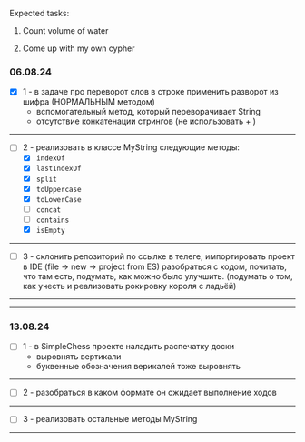 Expected tasks:

1. Count volume of water

2. Come up with my own cypher

### 06.08.24
- [x] 1 - в задаче про переворот слов в строке применить разворот из шифра (НОРМАЛЬНЫМ методом)
   - вспомогательный метод, который переворачивает String
   - отсутствие конкатенации стрингов (не использовать + )   
---

- [ ] 2 - реализовать в классе MyString следующие методы:
  - [x] `indexOf` 
  - [x] `lastIndexOf`
  - [x] `split`
  - [x] `toUppercase`
  - [x] `toLowerCase`
  - [ ] `concat`
  - [ ] `contains`
  - [x] `isEmpty`
---


- [ ] 3 - склонить репозиторий по ссылке в телеге, импортировать проект в IDE (file -> new -> project from ES)
разобраться с кодом, почитать, что там есть, подумать,
как можно было улучшить. (подумать о том, как учесть и реализовать рокировку короля с ладьёй)
---
---

### 13.08.24
   - [ ] 1 - в SimpleChess проекте наладить распечатку доски
      - выровнять вертикали
      - буквенные обозначения верикалей тоже выровнять
---
   - [ ] 2 - разобраться в каком формате он ожидает выполнение ходов
---
   - [ ] 3 - реализовать остальные методы MyString
---

